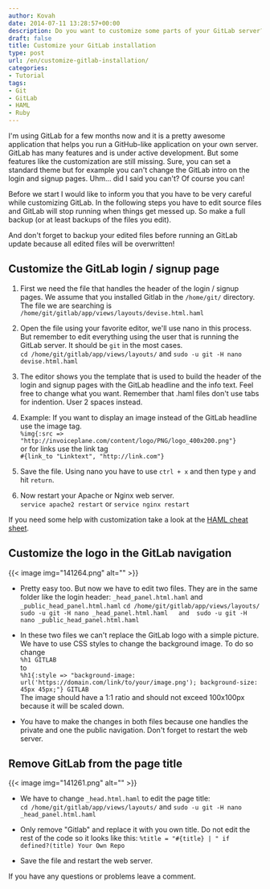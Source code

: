 ```yaml
---
author: Kovah
date: 2014-07-11 13:28:57+00:00
description: Do you want to customize some parts of your GitLab server? Here's how to do it with some simple steps.
draft: false
title: Customize your GitLab installation
type: post
url: /en/customize-gitlab-installation/
categories:
- Tutorial
tags:
- Git
- GitLab
- HAML
- Ruby
---
```


I'm using GitLab for a few months now and it is a pretty awesome application that helps you run a GitHub-like application on your own server. GitLab has many features and is under active development. But some features like the customization are still missing. Sure, you can set a standard theme but for example you can't change the GitLab intro on the login and signup pages. Uhm... did I said you can't? Of course you can!

Before we start I would like to inform you that you have to be very careful while customizing GitLab. In the following steps you have to edit source files and GitLab will stop running when things get messed up. So make a full backup (or at least backups of the files you edit).

And don't forget to backup your edited files before running an GitLab update because all edited files will be overwritten!


## Customize the GitLab login / signup page

1. First we need the file that handles the header of the login / signup pages. We assume that you installed Gitlab in the `/home/git/` directory. The file we are searching is `/home/git/gitlab/app/views/layouts/devise.html.haml`
2. Open the file using your favorite editor, we'll use nano in this process. But remember to edit everything using the user that is running the GitLab server. It should be `git` in the most cases.  
  `cd /home/git/gitlab/app/views/layouts/` and `sudo -u git -H nano devise.html.haml`

3. The editor shows you the template that is used to build the header of the login and signup pages with the GitLab headline and the info text. Feel free to change what you want. Remember that .haml files don't use tabs for indention. User 2 spaces instead.
4. Example: If you want to display an image instead of the GitLab headline use the image tag.  
    `%img{:src => "http://invoiceplane.com/content/logo/PNG/logo_400x200.png"}`  
    or for links use the link tag  
    `#{link_to "Linktext", "http://link.com"}`
5. Save the file. Using nano you have to use `ctrl + x` and then type `y` and hit `return`.
6. Now restart your Apache or Nginx web server.  
    `service apache2 restart` or `service nginx restart`

If you need some help with customization take a look at the [HAML cheat sheet](http://www.cheatography.com/specialbrand/cheat-sheets/haml/).


## Customize the logo in the GitLab navigation


{{< image img="141264.png" alt="" >}}


* Pretty easy too. But now we have to edit two files. They are in the same folder like the login header: `_head_panel.html.haml` and `_public_head_panel.html.haml`
`cd /home/git/gitlab/app/views/layouts/
 sudo -u git -H nano _head_panel.html.haml  
 and 
 sudo -u git -H nano _public_head_panel.html.haml`

* In these two files we can't replace the GitLab logo with a simple picture. We have to use CSS styles to change the background image. To do so change  
    `%h1 GITLAB`  
    to  
    `%h1{:style => "background-image: url('https://domain.com/link/to/your/image.png'); background-size: 45px 45px;"} GITLAB`  
    The image should have a 1:1 ratio and should not exceed 100x100px because it will be scaled down.
* You have to make the changes in both files because one handles the private and one the public navigation. Don't forget to restart the web server.

## Remove GitLab from the page title

{{< image img="141261.png" alt="" >}}

* We have to change `_head.html.haml` to edit the page title:  
    `cd /home/git/gitlab/app/views/layouts/` and `sudo -u git -H nano _head_panel.html.haml`

* Only remove "Gitlab" and replace it with you own title. Do not edit the rest of the code so it looks like this:
    `%title = "#{title} | " if defined?(title) Your Own Repo`

* Save the file and restart the web server.

If you have any questions or problems leave a comment.
